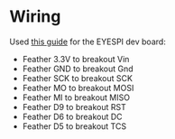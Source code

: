 # Wiring

Used [this guide](https://learn.adafruit.com/adafruit-1-3-and-1-54-240-x-240-wide-angle-tft-lcd-displays/eyespi#wiring-your-eyespi-display-3135308) for the EYESPI dev board:
* Feather 3.3V to breakout Vin
* Feather GND to breakout Gnd
* Feather SCK to breakout SCK
* Feather MO to breakout MOSI
* Feather MI to breakout MISO
* Feather D9 to breakout RST
* Feather D6 to breakout DC
* Feather D5 to breakout TCS
